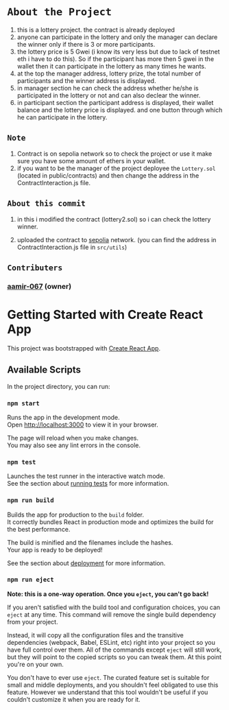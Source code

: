 # `About the Project`

1. this is a lottery project. the contract is already deployed
2. anyone can participate in the lottery and only the manager can declare the winner only if there is 3 or more participants.
3. the lottery price is 5 Gwei (i know its very less but due to lack of testnet eth i have to do this). So if the participant has more then 5 gwei in the wallet then it can participate in the lottery as many times he wants.
4. at the top the manager address, lottery prize, the total number of participants and the winner address is displayed.
5. in manager section he can check the address whether he/she is participated in the lottery or not and can also declear the winner.
6. in participant section the participant address is displayed, their wallet balance and the lottery price is displayed. and one button through which he can participate in the lottery.

## `Note`

1. Contract is on sepolia network so to check the project or use it make sure you have some amount of ethers in your wallet.
2. if you want to be the manager of the project deployee the `Lottery.sol` (located in public/contracts) and then change the address in the ContractInteraction.js file.

## `About this commit`

1. in this i modified the contract (lottery2.sol) so i can check the lottery winner.

2. uploaded the contract to [sepolia](https://sepolia.dev/) network. (you can find the address in ContractInteraction.js file in `src/utils`)

## `Contributers`

### [aamir-067](https://github.com/aamir-067) (owner)

# Getting Started with Create React App

This project was bootstrapped with [Create React App](https://github.com/facebook/create-react-app).

## Available Scripts

In the project directory, you can run:

### `npm start`

Runs the app in the development mode.\
Open [http://localhost:3000](http://localhost:3000) to view it in your browser.

The page will reload when you make changes.\
You may also see any lint errors in the console.

### `npm test`

Launches the test runner in the interactive watch mode.\
See the section about [running tests](https://facebook.github.io/create-react-app/docs/running-tests) for more information.

### `npm run build`

Builds the app for production to the `build` folder.\
It correctly bundles React in production mode and optimizes the build for the best performance.

The build is minified and the filenames include the hashes.\
Your app is ready to be deployed!

See the section about [deployment](https://facebook.github.io/create-react-app/docs/deployment) for more information.

### `npm run eject`

**Note: this is a one-way operation. Once you `eject`, you can't go back!**

If you aren't satisfied with the build tool and configuration choices, you can `eject` at any time. This command will remove the single build dependency from your project.

Instead, it will copy all the configuration files and the transitive dependencies (webpack, Babel, ESLint, etc) right into your project so you have full control over them. All of the commands except `eject` will still work, but they will point to the copied scripts so you can tweak them. At this point you're on your own.

You don't have to ever use `eject`. The curated feature set is suitable for small and middle deployments, and you shouldn't feel obligated to use this feature. However we understand that this tool wouldn't be useful if you couldn't customize it when you are ready for it.
